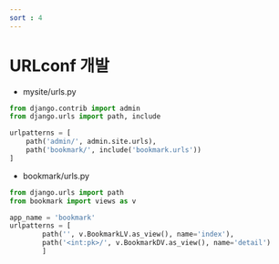 ```yaml
---
sort : 4
---
```


# URLconf 개발

- mysite/urls.py

```python
from django.contrib import admin
from django.urls import path, include

urlpatterns = [
    path('admin/', admin.site.urls),
    path('bookmark/', include('bookmark.urls'))
]

```

- bookmark/urls.py

```python
from django.urls import path
from bookmark import views as v

app_name = 'bookmark'
urlpatterns = [
        path('', v.BookmarkLV.as_view(), name='index'),
        path('<int:pk>/', v.BookmarkDV.as_view(), name='detail')
        ]
```



